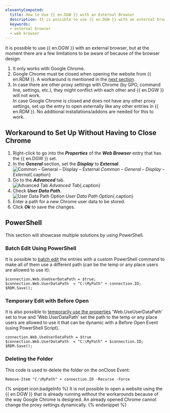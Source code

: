 ```yaml
---
eleventyComputed:
  title: How to Use {{ en.DGW }} with an External Browser
  description: It is possible to use {{ en.DGW }} with an external browser but at the moment there are a few limitations to be aware of because of the browser design
  keywords:
  - external browser
  - web browser
---
```


It is possible to use {{ en.DGW }} with an external browser, but at the moment there are a few limitations to be aware of because of the browser design:
1. It only works with Google Chrome.
1. Google Chrome must be closed when opening the website from {{ en.RDM }}. A workaround is mentioned in the <a href="#workaround-to-set-up-without-having-to-close-chrome">next section</a>.
1. In case there are other proxy settings with Chrome (by GPO, command line, settings, etc.), they might conflict with each other and {{ en.DGW }} will not work.  
In case Google Chrome is closed and does not have any other proxy settings, set up the entry to open externally like any other entries in {{ en.RDM }}. No additional installations/addons are needed for this to work.

## Workaround to Set Up Without Having to Close Chrome
1. Right-click to go into the ***Properties*** of the ***Web Browser*** entry that has the {{ en.DGW }} set.
1. In the ***General*** section, set the ***Display*** to ***External***.  
![Common – General – Display – External](/img/en/kb/KB0019.png)
*Common – General – Display – External*{.caption} 
1. Go to the ***Advanced*** tab.  
![Advanced Tab](/img/en/kb/KB0020.png)
*Advanced Tab*{.caption} 
1. Check ***User Data Path***.  
![User Data Path Option](/img/en/kb/KB0021.png)
*User Data Path Option*{.caption} 
1. Enter a path for a new Chrome user data to be stored.
1. Click ***Ok*** to save the changes.

## PowerShell
This section will showcase multiple solutions by using PowerShell.

### Batch Edit Using PowerShell
It is possible to [batch edit](/kb/remote-desktop-manager/how-to-articles/batch-edit-rdm) the entries with a custom PowerShell command to make all of them use a different path (can be the temp or any place users are allowed to use it):  

`$connection.Web.UseUserDataPath = $true;`  
`$connection.Web.UserDataPath  = "C:\MyPath" + connection.ID;`  
`$RDM.Save();`
### Temporary Edit with Before Open
It is also possible to [temporarily use the properties](/kb/remote-desktop-manager/how-to-articles/execute-powershell-connection) 'Web.UseUserDataPath' set to true and 'Web.UserDataPath' set the path to the temp or any place users are allowed to use it that can be dynamic with a Before Open Event (using PowerShell Script).  

`connection.Web.UseUserDataPath = $true`  
`$connection.Web.UserDataPath  = "C:\MyPath" + $connection.ID;`  
`$RDM.Save();`
### Deleting the Folder
This code is used to delete the folder on the onClose Event:  

`Remove-Item "C:\MyPath" + connection.ID -Recurse -Force`  

{% snippet icon.badgeInfo %}
It is not possible to open a website using the {{ en.DGW }} that is already running without the workarounds because of the way Google Chrome is designed. An already opened Chrome cannot change the proxy settings dynamically.
{% endsnippet %}
